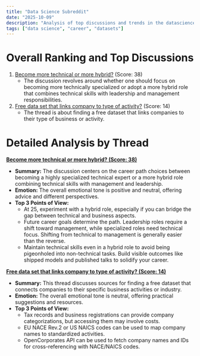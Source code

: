 ```yaml
---
title: "Data Science Subreddit"
date: "2025-10-09"
description: "Analysis of top discussions and trends in the datascience subreddit"
tags: ["data science", "career", "datasets"]
---
```


# Overall Ranking and Top Discussions
1.  [Become more technical or more hybrid?](https://www.reddit.com/r/datascience/comments/1o1mt1q/become_more_technical_or_more_hybrid/) (Score: 38)
    * The discussion revolves around whether one should focus on becoming more technically specialized or adopt a more hybrid role that combines technical skills with leadership and management responsibilities.
2.  [Free data set that links company to type of activity?](https://www.reddit.com/r/datascience/comments/1o26g7h/free_data_set_that_links_company_to_type_of/) (Score: 14)
    *  The thread is about finding a free dataset that links companies to their type of business or activity.

# Detailed Analysis by Thread
**[Become more technical or more hybrid? (Score: 38)](https://www.reddit.com/r/datascience/comments/1o1mt1q/become_more_technical_or_more_hybrid/)**
*  **Summary:** The discussion centers on the career path choices between becoming a highly specialized technical expert or a more hybrid role combining technical skills with management and leadership.
*  **Emotion:** The overall emotional tone is positive and neutral, offering advice and different perspectives.
*  **Top 3 Points of View:**
    *   At 25, experiment with a hybrid role, especially if you can bridge the gap between technical and business aspects.
    *   Future career goals determine the path. Leadership roles require a shift toward management, while specialized roles need technical focus. Shifting from technical to management is generally easier than the reverse.
    *   Maintain technical skills even in a hybrid role to avoid being pigeonholed into non-technical tasks. Build visible outcomes like shipped models and published talks to solidify your career.

**[Free data set that links company to type of activity? (Score: 14)](https://www.reddit.com/r/datascience/comments/1o26g7h/free_data_set_that_links_company_to_type_of/)**
*  **Summary:** This thread discusses sources for finding a free dataset that connects companies to their specific business activities or industry.
*  **Emotion:** The overall emotional tone is neutral, offering practical suggestions and resources.
*  **Top 3 Points of View:**
    *   Tax records and business registrations can provide company categorizations, but accessing them may involve costs.
    *   EU NACE Rev.2 or US NAICS codes can be used to map company names to standardized activities.
    *   OpenCorporates API can be used to fetch company names and IDs for cross-referencing with NACE/NAICS codes.
